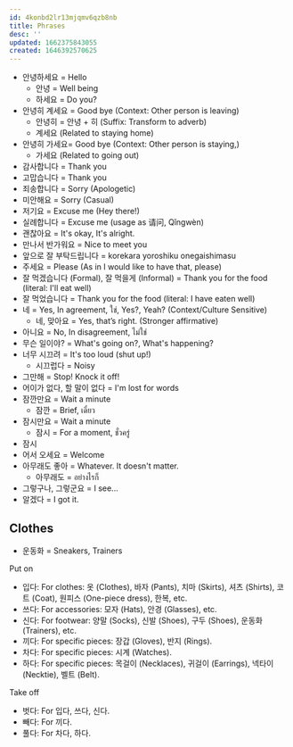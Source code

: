 ```yaml
---
id: 4konbd2lr13mjqmv6qzb8nb
title: Phrases
desc: ''
updated: 1662375843055
created: 1646392570625
---
```


- 안녕하세요 = Hello
  - 안녕 = Well being
  - 하세요 = Do you?
- 안녕히 계세요 = Good bye (Context: Other person is leaving)
  - 안녕히 = 안녕 + 히 (Suffix: Transform to adverb)
  - 계세요 (Related to staying home)
- 안녕히 가세요= Good bye (Context: Other person is staying,)
  - 가세요 (Related to going out)
- 감사합니다 = Thank you
- 고맙습니다 = Thank you
- 죄송합니다 = Sorry (Apologetic)
- 미안해요 = Sorry (Casual)
- 저기요 = Excuse me (Hey there!)
- 실례합니다 = Excuse me (usage as 请问, Qǐngwèn)
- 괜찮아요 = It's okay, It's alright.
- 만나서 반가워요 = Nice to meet you
- 앞으로 잘 부탁드립니다 = korekara yoroshiku onegaishimasu
- 주세요 = Please (As in I would like to have that, please)
- 잘 먹겠습니다 (Formal), 잘 먹을게 (Informal) = Thank you for the food (literal: I'll eat well)
- 잘 먹었습니다 = Thank you for the food (literal: I have eaten well)
- 네 = Yes, In agreement, ใช่, Yes?, Yeah? (Context/Culture Sensitive)
  - 네, 맞아요 = Yes, that’s right. (Stronger affirmative)
- 아니요 = No, In disagreement, ไม่ใช่
- 무슨 일이야? = What's going on?, What's happening?
- 너무 시끄려 = It's too loud (shut up!)
  - 시끄럽다 = Noisy
- 그만해 = Stop! Knock it off!
- 어이가 없다, 할 말이 없다 = I'm lost for words
- 잠깐만요 = Wait a minute
  - 잠깐 = Brief, เดี๋ยว
- 잠시만요 = Wait a minute
  - 잠시 = For a moment, ชั่วครู่
- 잠시
- 어서 오세요 = Welcome
- 아무래도 좋아 = Whatever. It doesn't matter.
  - 아무래도 = อย่างไรก็
- 그렇구나, 그렇군요 = I see...
- 알겠다 = I got it.

## Clothes

- 운동화 = Sneakers, Trainers

Put on

- 입다: For clothes: 옷 (Clothes), 바자 (Pants), 치마 (Skirts), 셔츠 (Shirts), 코트 (Coat), 원피스 (One-piece dress), 한복, etc.
- 쓰다: For accessories: 모자 (Hats), 안경 (Glasses), etc.
- 신다: For footwear: 양말 (Socks), 신발 (Shoes), 구두 (Shoes), 운동화 (Trainers), etc.
- 끼다: For specific pieces: 장갑 (Gloves), 반지 (Rings).
- 차다: For specific pieces: 시계 (Watches).
- 하다: For specific pieces: 목걸이 (Necklaces), 귀걸이 (Earrings), 넥타이 (Necktie), 벨트 (Belt).

Take off

- 벗다: For 입다, 쓰다, 신다.
- 빼다: For 끼다.
- 풀다: For 차다, 하다.

